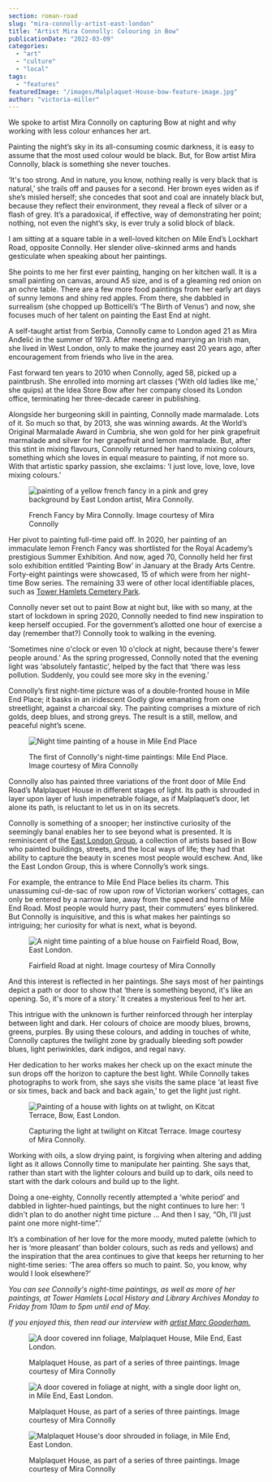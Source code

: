 ```yaml
---
section: roman-road
slug: "mira-connolly-artist-east-london"
title: "Artist Mira Connolly: Colouring in Bow"
publicationDate: "2022-03-09"
categories: 
  - "art"
  - "culture"
  - "local"
tags: 
  - "features"
featuredImage: "/images/Malplaquet-House-bow-feature-image.jpg"
author: "victoria-miller"
---
```


We spoke to artist Mira Connolly on capturing Bow at night and why working with less colour enhances her art.

Painting the night’s sky in its all-consuming cosmic darkness, it is easy to assume that the most used colour would be black. But, for Bow artist Mira Connolly, black is something she never touches.

‘It's too strong. And in nature, you know, nothing really is very black that is natural,’ she trails off and pauses for a second. Her brown eyes widen as if she’s misled herself; she concedes that soot and coal are innately black but, because they reflect their environment, they reveal a fleck of silver or a flash of grey. It’s a paradoxical, if effective, way of demonstrating her point; nothing, not even the night’s sky, is ever truly a solid block of black.

I am sitting at a square table in a well-loved kitchen on Mile End’s Lockhart Road, opposite Connolly. Her slender olive-skinned arms and hands gesticulate when speaking about her paintings.

She points to me her first ever painting, hanging on her kitchen wall. It is a small painting on canvas, around A5 size, and is of a gleaming red onion on an ochre table. There are a few more food paintings from her early art days of sunny lemons and shiny red apples. From there, she dabbled in surrealism (she chopped up Botticelli’s ‘The Birth of Venus’) and now, she focuses much of her talent on painting the East End at night.

A self-taught artist from Serbia, Connolly came to London aged 21 as Mira Anđelić in the summer of 1973. After meeting and marrying an Irish man, she lived in West London, only to make the journey east 20 years ago, after encouragement from friends who live in the area. 

Fast forward ten years to 2010 when Connolly, aged 58, picked up a paintbrush. She enrolled into morning art classes (‘With old ladies like me,’ she quips) at the Idea Store Bow after her company closed its London office, terminating her three-decade career in publishing. 

Alongside her burgeoning skill in painting, Connolly made marmalade. Lots of it. So much so that, by 2013, she was winning awards. At the World’s Original Marmalade Award in Cumbria, she won gold for her pink grapefruit marmalade and silver for her grapefruit and lemon marmalade. But, after this stint in mixing flavours, Connolly returned her hand to mixing colours, something which she loves in equal measure to painting, if not more so. With that artistic sparky passion, she exclaims: ‘I just love, love, love, love mixing colours.’

<figure>

![painting of a yellow french fancy in a pink and grey background by East London artist, Mira Connolly.](/images/mira-connolly-french-fancy-2020-1024x683.jpg)

<figcaption>

French Fancy by Mira Connolly. Image courtesy of Mira Connolly

</figcaption>

</figure>

Her pivot to painting full-time paid off. In 2020, her painting of an immaculate lemon French Fancy was shortlisted for the Royal Academy’s prestigious Summer Exhibition. And now, aged 70, Connolly held her first solo exhibition entitled ‘Painting Bow’ in January at the Brady Arts Centre. Forty-eight paintings were showcased, 15 of which were from her night-time Bow series. The remaining 33 were of other local identifiable places, such as [Tower Hamlets Cemetery Park](https://fothcp.org/).

Connolly never set out to paint Bow at night but, like with so many, at the start of lockdown in spring 2020, Connolly needed to find new inspiration to keep herself occupied. For the government’s allotted one hour of exercise a day (remember that?) Connolly took to walking in the evening.

‘Sometimes nine o'clock or even 10 o'clock at night, because there's fewer people around.’ As the spring progressed, Connolly noted that the evening light was ‘absolutely fantastic’, helped by the fact that ‘there was less pollution. Suddenly, you could see more sky in the evening.’

Connolly’s first night-time picture was of a double-fronted house in Mile End Place; it basks in an iridescent Godly glow emanating from one streetlight, against a charcoal sky. The painting comprises a mixture of rich golds, deep blues, and strong greys. The result is a still, mellow, and peaceful night’s scene.

<figure>

![Night time painting of a house in Mile End Place](/images/Mile-End-Place-night-mira-connolly-artist-1024x1468.jpg)

<figcaption>

The first of Connolly's night-time paintings: Mile End Place. Image courtesy of Mira Connolly

</figcaption>

</figure>

Connolly also has painted three variations of the front door of Mile End Road’s Malplaquet House in different stages of light. Its path is shrouded in layer upon layer of lush impenetrable foliage, as if Malplaquet’s door, let alone its path, is reluctant to let us in on its secrets.

Connolly is something of a snooper; her instinctive curiosity of the seemingly banal enables her to see beyond what is presented. It is reminiscent of the [East London Group](https://romanroadlondon.com/east-london-group-artists-bow/), a collection of artists based in Bow who painted buildings, streets, and the local ways of life; they had that ability to capture the beauty in scenes most people would eschew. And, like the East London Group, this is where Connolly’s work sings. 

For example, the entrance to Mile End Place belies its charm. This unassuming cul-de-sac of row upon row of Victorian workers’ cottages, can only be entered by a narrow lane, away from the speed and horns of Mile End Road. Most people would hurry past, their commuters’ eyes blinkered. But Connolly is inquisitive, and this is what makes her paintings so intriguing; her curiosity for what is next, what is beyond.

<figure>

![A night time painting of a blue house on Fairfield Road, Bow, East London.](/images/fairfield-road-mira-connolly-artist-1024x1230.jpg)

<figcaption>

Fairfield Road at night. Image courtesy of Mira Connolly

</figcaption>

</figure>

And this interest is reflected in her paintings. She says most of her paintings depict a path or door to show that ‘there is something beyond, it's like an opening. So, it's more of a story.’ It creates a mysterious feel to her art.

This intrigue with the unknown is further reinforced through her interplay between light and dark. Her colours of choice are moody blues, browns, greens, purples. By using these colours, and adding in touches of white, Connolly captures the twilight zone by gradually bleeding soft powder blues, light periwinkles, dark indigos, and regal navy.  

Her dedication to her works makes her check up on the exact minute the sun drops off the horizon to capture the best light. While Connolly takes photographs to work from, she says she visits the same place ‘at least five or six times, back and back and back again,’ to get the light just right.

<figure>

![Painting of a house with lights on at twlight, on Kitcat Terrace, Bow, East London.](/images/Kitcat-Terrace-Bow-East-London-1024x1368.jpg)

<figcaption>

Capturing the light at twilight on Kitcat Terrace. Image courtesy of Mira Connolly.

</figcaption>

</figure>

Working with oils, a slow drying paint, is forgiving when altering and adding light as it allows Connolly time to manipulate her painting. She says that, rather than start with the lighter colours and build up to dark, oils need to start with the dark colours and build up to the light.

Doing a one-eighty, Connolly recently attempted a ‘white period’ and dabbled in lighter-hued paintings, but the night continues to lure her: ‘I didn't plan to do another night time picture … And then I say, “Oh, I’ll just paint one more night-time”.’ 

It’s a combination of her love for the more moody, muted palette (which to her is ‘more pleasant’ than bolder colours, such as reds and yellows) and the inspiration that the area continues to give that keeps her returning to her night-time series: ‘The area offers so much to paint. So, you know, why would I look elsewhere?’

_You can see Connolly's night-time paintings, as well as more of her paintings, at Tower Hamlets Local History and Library Archives Monday to Friday from 10am to 5pm until end of May._

_If you enjoyed this, then read our interview with [artist Marc Gooderham.](https://romanroadlondon.com/marc-gooderham-artist-east-london/)_

<figure>

![A door covered inn foliage, Malplaquet House, Mile End, East London.](/images/Malplaquet-House-mile-end-road-east-london.jpg)

<figcaption>

Malplaquet House, as part of a series of three paintings. Image courtesy of Mira Connolly

</figcaption>

</figure>

<figure>

![A door covered in foliage at night, with a single door light on, in Mile End, East London.](/images/Malplaquet-House-night-mile-end-road.jpg)

<figcaption>

Malplaquet House, as part of a series of three paintings. Image courtesy of Mira Connolly

</figcaption>

</figure>

<figure>

![Malplaquet House's door shrouded in foliage, in Mile End, East London.](/images/Malplaquet-House-Mile-End-Road-1024x1336.jpg)

<figcaption>

Malplaquet House, as part of a series of three paintings. Image courtesy of Mira Connolly

</figcaption>

</figure>


